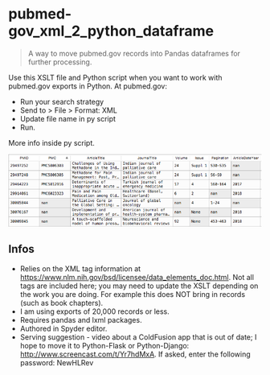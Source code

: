 # pubmed-gov_xml_2_python_dataframe

> A way to move pubmed.gov records into Pandas dataframes for further processing.

Use this XSLT file and Python script when you want to work with pubmed.gov exports in Python. At pubmed.gov: 

- Run your search strategy
- Send to > File > Format: XML
- Update file name in py script
- Run.

More info inside py script.

![screensot](pm_dataframe.png)


## Infos

- Relies on the XML tag information at https://www.nlm.nih.gov/bsd/licensee/data_elements_doc.html. Not all tags are included here; you may need to update the XSLT depending on the work you are doing. For example this does NOT bring in <PubmedBookArticle> records (such as book chapters).
- I am using exports of 20,000 records or less.
- Requires pandas and lxml packages. 
- Authored in Spyder editor.
- Serving suggestion - video about a ColdFusion app that is out of date; I hope to move it to Python-Flask or Python-Django: http://www.screencast.com/t/Yr7hdMxA. If asked, enter the following password: NewHLRev
